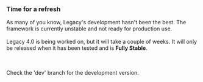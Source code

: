 ### Time for a refresh

As many of you know, Legacy's development hasn't been the best. The framework is currently unstable and not ready for production use.
<br /><br />
Legacy 4.0 is being worked on, but it will take a couple of weeks. It will only be released when it has been tested and is **Fully Stable**.

<br /><br />
Check the 'dev' branch for the development version.
